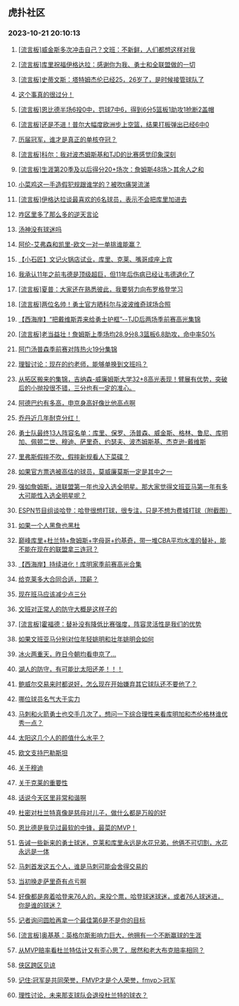## 虎扑社区 
### 2023-10-21 20:10:13

1. [[流言板]威金斯多次冲击自己？文班：不新鲜，人们都想这样对我](https://bbs.hupu.com/622564833.html)

2. [[流言板]库里祝福伊格达拉：感谢你为我、勇士和全联盟做的一切](https://bbs.hupu.com/622565208.html)

3. [[流言板]史蒂文斯：塔特姆杰伦已经25，26岁了，是时候接管球队了](https://bbs.hupu.com/622565477.html)

4. [这个事真的很过分！](https://bbs.hupu.com/622565235.html)

5. [[流言板]恩比德半场6投0中，罚球7中6，得到6分5篮板1助攻1抢断2盖帽](https://bbs.hupu.com/62564997.html)

6. [[流言板]还是不进！普尔大幅度欧洲步上空篮，结果打板弹出已经6中0](https://bbs.hupu.com/62564912.html)

7. [历届冠军，谁才是真正的单核夺冠？](https://bbs.hupu.com/622565234.html)

8. [[流言板]科尔：我对波杰姆斯基和TJD的比赛感觉印象深刻](https://bbs.hupu.com/622566097.html)

9. [[流言板]生涯第20季及以后得分20+场次：詹姆斯48场＞其余人之和](https://bbs.hupu.com/62564607.html)

10. [小菜鸡这一手造假犯规跟谁学的？被吹t痛哭流涕](https://bbs.hupu.com/62564343.html)

11. [[流言板]伊格达拉谈最喜欢的6名球员，表示不会把库里加进去](https://bbs.hupu.com/62564520.html)

12. [咋区里多了那么多的逆天言论](https://bbs.hupu.com/622565275.html)

13. [汤神没有球迷吗](https://bbs.hupu.com/622564517.html)

14. [阿伦-艾弗森和凯里-欧文一对一单挑谁能赢？](https://bbs.hupu.com/622565221.html)

15. [【小石匠】文记火锅店试业，库里、克莱、嘴哥成座上宾](https://bbs.hupu.com/622566237.html)

16. [我承认11年之前韦德是顶级超巨，但11年后伤病已经让韦德退化了](https://bbs.hupu.com/622566389.html)

17. [[流言板]夏普：大家还在熟悉彼此，我要努力向布罗格登学习](https://bbs.hupu.com/622566761.html)

18. [[流言板]两位名帅！勇士官方晒科尔与波波维奇球场合照](https://bbs.hupu.com/622565316.html)

19. [【西海岸】“把戴维斯弄来给勇士护框”--TJD后两场季前赛高光集锦](https://bbs.hupu.com/622565350.html)

20. [[流言板]老当益壮！詹姆斯上季场均28.9分8.3篮板6.8助攻，命中率50%](https://bbs.hupu.com/62564807.html)

21. [阿门汤普森季前赛对阵热火19分集锦](https://bbs.hupu.com/622565380.html)

22. [理智讨论：现在的约老师，能够单换到文班吗？](https://bbs.hupu.com/622566434.html)

23. [从拓区搬来的集锦，吉纳森-威廉姆斯大学32+8高光表现！臂展有优势，突破后的小抛投很不错，三分也有一定的准心。](https://bbs.hupu.com/622566670.html)

24. [阿德巴约有多高，申京身高好像比他高点啊](https://bbs.hupu.com/622565381.html)

25. [乔丹近几年耐克分红！](https://bbs.hupu.com/622565888.html)

26. [勇士队最终13人阵容名单：库里、保罗、汤普森、威金斯、格林、鲁尼、库明加、佩顿二世、穆迪、萨里奇、约瑟夫、波杰姆斯基、杰克逊-戴维斯](https://bbs.hupu.com/622565399.html)

27. [里弗斯假摔不吹，假摔新规看人下菜碟？](https://bbs.hupu.com/622566429.html)

28. [如果官方票选被高估的球员，莫威廉莫斯一定是其中之一](https://bbs.hupu.com/622566155.html)

29. [强如詹姆斯，进联盟第一年也没入选全明星。那大家觉得文班亚马第一年有多大可能性入选全明星呢？](https://bbs.hupu.com/622565973.html)

30. [ESPN节目组谈哈登：哈登很想打球，很专注，只是不想为费城打球（附截图）](https://bbs.hupu.com/622565273.html)

31. [如果一个人黑詹也黑杜](https://bbs.hupu.com/622565470.html)

32. [巅峰库里+杜兰特+詹姆斯+字母哥+约基奇，带一堆CBA平均水准的替补，能不能在现在的联盟拿三连冠？](https://bbs.hupu.com/622565378.html)

33. [【西海岸】持续进化！库明家季前赛高光合集](https://bbs.hupu.com/622565682.html)

34. [给克莱多大合同合适，顶薪？](https://bbs.hupu.com/622566110.html)

35. [现在班马应该减少点三分](https://bbs.hupu.com/622566561.html)

36. [文班对正常人的防守大概是这样子的](https://bbs.hupu.com/622566884.html)

37. [[流言板]霍福德：替补没有降低比赛强度，阵容灵活性是我们的优势](https://bbs.hupu.com/622567002.html)

38. [如果文班亚马分别对位年轻姚明和壮年姚明会如何](https://bbs.hupu.com/622566420.html)

39. [冰火两重天，昨日今朝均看申京了…](https://bbs.hupu.com/622566785.html)

40. [湖人的防守，有可能比太阳还差！！！](https://bbs.hupu.com/622566810.html)

41. [鲍威尔交易来时都说好，怎么现在开始嫌弃其它球队还不要他了？](https://bbs.hupu.com/622566159.html)

42. [哪位球员名气大于实力](https://bbs.hupu.com/622566595.html)

43. [马刺和火箭勇士也交手几次了，想问一下综合理性来看库明加和杰伦格林谁优秀一点？](https://bbs.hupu.com/622566639.html)

44. [太阳这几个人的颜值什么水平？](https://bbs.hupu.com/622566847.html)

45. [欧文支持巴勒斯坦](https://bbs.hupu.com/622565392.html)

46. [关于穆迪](https://bbs.hupu.com/622566902.html)

47. [关于克莱的重要性](https://bbs.hupu.com/622566391.html)

48. [话说今天区里非常和谐啊](https://bbs.hupu.com/622565286.html)

49. [杜密对杜兰特真像是慈母对儿子，做什么都是万般的好](https://bbs.hupu.com/622566010.html)

50. [恩比德是我见过最软的中锋，最菜的MVP！](https://bbs.hupu.com/622566230.html)

51. [告诫一些新来的勇士球迷，克莱和库里永远是水花兄弟，他俩不可切割，水花永远是一体](https://bbs.hupu.com/622566249.html)

52. [马刺首发这五个人，谁是马刺可能会舍得交易的](https://bbs.hupu.com/622565677.html)

53. [当初换走萨里奇有点亏啊](https://bbs.hupu.com/622565210.html)

54. [好像都是奔着哈登来76人的，来投个票，哈登球迷球迷，或者76人球迷进，你是谁的球迷？](https://bbs.hupu.com/622566349.html)

55. [记者询问圆脸再拿一个最佳第6是不是你的目标](https://bbs.hupu.com/622566813.html)

56. [[流言板]奥基基：英格尔斯影响力巨大，他拥有一个不断赢球的生涯](https://bbs.hupu.com/622565770.html)

57. [从MVP赔率看杜兰特估计又有歪心思了，居然和老大布克赔率相同？](https://bbs.hupu.com/622565310.html)

58. [侠区跨区见谅](https://bbs.hupu.com/622565838.html)

59. [记住:冠军是共同荣誉，FMVP才是个人荣誉，fmvp＞冠军](https://bbs.hupu.com/622566331.html)

60. [理性讨论，未来那支球队会退役杜兰特的球衣？](https://bbs.hupu.com/622567045.html)

